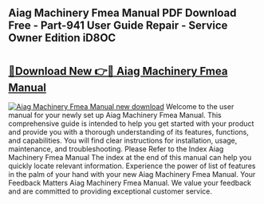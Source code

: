 ## Aiag Machinery Fmea Manual PDF Download Free - Part-941 User Guide Repair - Service Owner Edition iD8OC

# <h2><a href="http://bc5475.oget.top/?id=Aiag+Machinery+Fmea+Manual">🔗Download New 👉🔴 Aiag Machinery Fmea Manual</a></h2>

[![Aiag Machinery Fmea Manual new download](https://i.imgur.com/5g1atiW.png)](http://bc5475.oget.top/?id=Aiag+Machinery+Fmea+Manual)
Welcome to the user manual for your newly set up Aiag Machinery Fmea Manual. This comprehensive guide is intended to help you get started with your product and provide you with a thorough understanding of its features, functions, and capabilities. You will find clear instructions for installation, usage, maintenance, and troubleshooting. Please Refer to the Index Aiag Machinery Fmea Manual The index at the end of this manual can help you quickly locate relevant information. Experience the power of list of features in the palm of your hand with your new Aiag Machinery Fmea Manual. Your Feedback Matters Aiag Machinery Fmea Manual. We value your feedback and are committed to providing exceptional customer service.
